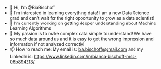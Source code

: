 - 👋 Hi, I’m @BiaBischoff
- 👀 I’m interested in learning everything data! I am a new Data Science grad and can't wait for the right opportunity to grow as a data scientist!
- 🌱 I’m currently working on getting deeper understanding about Machine Learning Algorithms
- 💞️ My passion is to make complex data simple to understand! We have so much data around us and it is easy to get the wrong impression and information if not analyzed correctly!
- 📫 How to reach me: My email is: bia.bischoff@gmail.com and my LinkedIn is: https://www.linkedin.com/in/bianca-bischoff-msc-06b894213/

<!---
BiaBischoff/BiaBischoff is a ✨ special ✨ repository because its `README.md` (this file) appears on your GitHub profile.
You can click the Preview link to take a look at your changes.
--->
